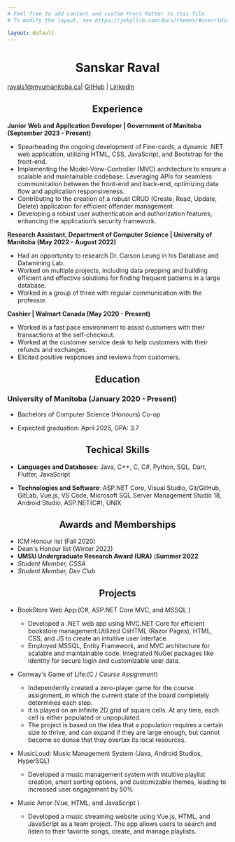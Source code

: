 ```yaml
---
# Feel free to add content and custom Front Matter to this file.
# To modify the layout, see https://jekyllrb.com/docs/themes/#overriding-theme-defaults

layout: default
---
```

# <center>Sanskar Raval </center>

<ravals1@myumanitoba.ca>| [GitHub](https://github.com/sanksarraval) | [Linkedin](https://www.linkedin.com/in/sanskar-raval)

## <center>Experience</center>

**Junior Web and Application Developer | Government of Manitoba (September 2023 - Present)**  

  - Spearheading the ongoing development of Fine-cards, a dynamic .NET web application, utilizing HTML, CSS, JavaScript, and Bootstrap for the front-end.
  - Implementing the Model-View-Controller (MVC) architecture to ensure a scalable and maintainable codebase. Leveraging APIs for seamless communication between the front-end and back-end, optimizing data flow and application responsiveness.
  - Contributing to the creation of a robust CRUD (Create, Read, Update, Delete) application for efficient offender management.
  - Developing a robust user authentication and authorization features, enhancing the application’s security framework.
   

**Research Assistant, Department of Computer Science | University of Manitoba (May 2022 - August 2022)**

  - Had an opportunity to research Dr. Carson Leung in his Database and Datamining Lab.
  - Worked on multiple projects, including data prepping and building efficient and effective solutions for finding frequent patterns in a large database.
  - Worked in a group of three with regular communication with the professor.

**Cashier | Walmart Canada (May 2020 - Present)**

  - Worked in a fast pace environment to assist customers with their transactions at the self-checkout.
  - Worked at the customer service desk to help customers with their refunds and exchanges.
  - Elicited positive responses and reviews from customers.

## <center>Education </center>

  

### University of Manitoba (January 2020 - Present)

-  Bachelors of Computer Science (Honours) Co-op

- Expected graduation: April 2025, GPA: 3.7

## <center>Techical Skills</center>

-  **Languages and Databases**: Java, C++, C, C#, Python, SQL, Dart, Flutter, JavaScript

-  **Technologies and Software**: ASP.NET Core, Visual Studio, Git/GitHub, GitLab, Vue.js, VS Code, Microsoft SQL Server Management Studio 18, Android Studio, ASP.NET(C#), UNIX  

## <center>Awards and Memberships</center>

- ICM Honour list (Fall 2020)
- Dean's Honour list (Winter 2022)
-  **UMSU Undergraduate Research Award (URA)** (**Summer 2022**
-  _Student Member, CSSA_
-  _Student Member, Dev Club_

## <center>Projects</center>

  

- BookStore Web App:(C#, ASP.NET Core MVC, and MSSQL )
	- Developed a .NET web app using MVC.NET Core for efficient bookstore management.Utilized CsHTML (Razor Pages), HTML, CSS, and JS to create an intuitive user interface.
	- Employed MSSQL, Entity Framework, and MVC architecture for scalable and maintainable code. Integrated NuGet packages like Identity for secure login and customizable user data.

- Conway's Game of Life:(C / _Course Assignment_)

	- Independently created a zero-player game for the course assignment, in which the current state of the board completely determines each step.
	- It is played on an infinite 2D grid of square cells. At any time, each cell is either populated or unpopulated.
	- The project is based on the idea that a population requires a certain size to thrive, and can expand if they are large enough, but cannot become so dense that they overtax its local resources.
- MusicLoud: Music Management System (Java, Android Studios, HyperSQL)

	- Developed a music management system with intuitive playlist creation, smart sorting options, and customizable themes, leading to increased user engagement by 50%
   
 - Music Amor (Vue, HTML, and JavaScript )
   	- Developed a music streaming website using Vue.js, HTML, and JavaScript as a team project. The app allows users to search and listen to their favorite songs, create, and manage playlists.
